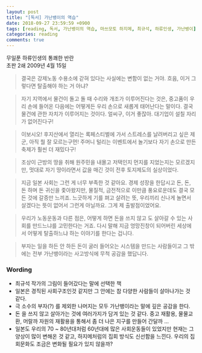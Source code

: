 ```yaml
---
layout: post
title: "[독서] 가난뱅이의 역습"
date: 2018-09-27 23:59:59 +0900
tags: [reading, 독서, 가난뱅이의 역습, 마쓰모토 하지메, 최규석, 하류인생, 가난뱅이]
categories: reading
comments: true
---
```

무일푼 하류인생의 통쾌한 반란  
초판 2쇄 2009년 4월 15일  

> 결국은 강제노동 수용소에 갇혀 있다는 사실에는 변함이 없는 거야. 흐음, 이거 그렇다면 탈출해야 하는 거 아냐?

> 자기 지역에서 물건이 돌고 돌 때 수리와 개조가 이루어진다는 것은, 중고품이 우리 손에 들어온 다음에는 어떻게든 우리 손으로 새롭게 태어난다는 말이다. 결국 물건에 관한 자치가 이루어지는 것이다. 얼씨구, 이거 좋잖아. 대기업이 설칠 자리가 없어진다구!

> 이보시오! 후지산에서 열리는 록페스티벌에 가서 스트레스를 날려버리고 싶은 제군, 아직 뭘 잘 모르는구먼! 주머니 털리는 이벤트에서 놀기보다 자기 손으로 만든 축제가 훨씬 더 재밌다구!

> 조상이 근방의 땅을 취해 원주민을 내몰고 저택인지 먼지를 지었는지는 모르겠지만, 멋대로 자기 땅이라면서 값을 매긴 것이 전후 토지제도의 실상이었다. 

> 지금 일본 사회는 그런 게 너무 부족한 것 같아요. 경제 성장을 한답시고 돈, 돈, 돈 하며 돈 귀신을 좇아왔지만, 물질적, 금전적으로 이만큼 풍요로운데도 결국 모든 것에 갈증만 느끼죠. 느긋하게 기를 펴고 살려는 뜻, 우리끼리 신나게 놀면서 살겠다는 뜻이 없어서 그런게 아닐까요. 그게 제 출발점이었어요.

> 우리가 노동운동과 다른 점은, 어떻게 하면 돈을 쓰지 않고 도 살아갈 수 있는 사회를 만드느냐를 고민한다는 거죠. 다시 말해 지금 엉망진창이 되어버린 세상에서 어떻게 탈출하느냐 하는 이야기를 한다는 겁니다.

> 부자는 일을 하든 안 하든 돈이 굴러 들어오는 시스템을 만드는 사람들이고 그 밖에는 전부 가난뱅이라는 사고방식에 무척 공감을 했답니다. 

### Wording
* 최규석 작가의 그림이 들어갔다는 말에 선택한 책
* 일본은 경직된 사회구조인것 같지만 그 안에는 참 다양한 사람들이 살아나가는 것 같다.
* 극 소수의 부자(?) 를 제외한 나머지는 모두 가난뱅이라는 말에 깊은 공감을 한다.
* 돈 을 쓰지 않고 살아가는 것에 여러가지가 담겨 있는 것 같다. 중고 재활용, 물물교환, 머랄까 자원의 재활용을 통해서 좀 더 나은 지구를 만들어 간달까 ...
* 일본도 우리의 70 ~ 80년대처럼 60년대에 많은 사회운동들이 있었지만 현재는 그 양상이 많이 변해온 것 같고, 하지메처럼의 집회 방식도 신선함을 느낀다. 우리의 집회문화도 조금은 변화될 필요가 있지 않을까? 
